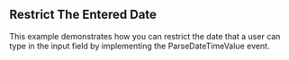 ## Restrict The Entered Date
This example demonstrates how you can restrict the date that a user can type in the input field by implementing the ParseDateTimeValue event.

[//]: <keywords: datetimepicker, timepicker, ParseDateTimeValue>